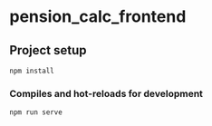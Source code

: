 # pension_calc_frontend

## Project setup
```
npm install
```

### Compiles and hot-reloads for development
```
npm run serve
```
